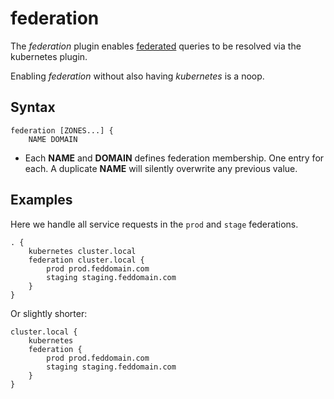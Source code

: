 # federation

The *federation* plugin enables
[federated](https://kubernetes.io/docs/tasks/federation/federation-service-discovery/) queries to be
resolved via the kubernetes plugin.

Enabling *federation* without also having *kubernetes* is a noop.

## Syntax

~~~
federation [ZONES...] {
    NAME DOMAIN
~~~

* Each **NAME** and **DOMAIN** defines federation membership. One entry for each. A duplicate
  **NAME** will silently overwrite any previous value.

## Examples

Here we handle all service requests in the `prod` and `stage` federations.

~~~ corefile
. {
    kubernetes cluster.local 
    federation cluster.local {
        prod prod.feddomain.com
        staging staging.feddomain.com
    }
}
~~~

Or slightly shorter:

~~~ corefile
cluster.local {
    kubernetes
    federation {
        prod prod.feddomain.com
        staging staging.feddomain.com
    }
}
~~~
